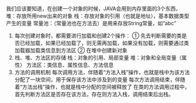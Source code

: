 我们应该要知道，在创建一个对象的时候，JAVA会用到内存里面的3个东西，
堆：存放所用new出来的对象
栈：存放对象的引用（也就是地址），基本数据类型产生的变量
常量池：（常量池也在方法去）是用来存放String常量，如“abc”

1. 每次创建对象时，都需要进行加载和创建2个操作：
① 先去判断需要的类是否已经加载，如果已经加载了，则无需再加载，如果没有加载，则需要通过类加载器加载类信息到方法区
② 在堆中创建新对象
2. 栈、堆、方法区的存储
栈：对象的引用、局部变量
堆：对象和全局变量（属性）
方法区：类信息、属性信息、方法信息
3. 方法的调用机制
每次调用方法，伴随着“方法入栈”操作，也就是栈中为该方法分配了一块空间，用于保存该方法中涉及到的变量
每次方法调用结束，伴随着“方法出栈”操作，也就是栈中分配的空间被释放了
在类的方法调用过程中，首先判断方法区是否存在该方法，存在则方法入栈，调用结束后出栈。